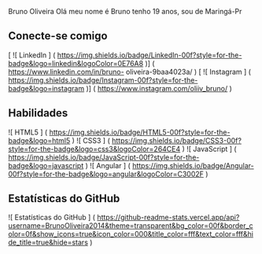 Bruno Oliveira
Olá meu nome é Bruno tenho 19 anos, sou de Maringá-Pr


## Conecte-se comigo
[ ![ LinkedIn ] ( https://img.shields.io/badge/LinkedIn-00f?style=for-the-badge&logo=linkedin&logoColor=0E76A8 )] ( https://www.linkedin.com/in/bruno- oliveira-9baa4023a/ )
[ ![ Instagram ] ( https://img.shields.io/badge/Instagram-00f?style=for-the-badge&logo=instagram )] ( https://www.instagram.com/oliiv_bruno/ )

## Habilidades
![ HTML5 ] ( https://img.shields.io/badge/HTML5-00f?style=for-the-badge&logo=html5 )
![ CSS3 ] ( https://img.shields.io/badge/CSS3-00f?style=for-the-badge&logo=css3&logoColor=264CE4 )
![ JavaScript ] ( https://img.shields.io/badge/JavaScript-00f?style=for-the-badge&logo=javascript )
![ Angular ] ( https://img.shields.io/badge/Angular-00f?style=for-the-badge&logo=angular&logoColor=C3002F )
## Estatísticas do GitHub
![ Estatísticas do GitHub ] ( https://github-readme-stats.vercel.app/api?username=BrunoOliveira2014&theme=transparent&bg_color=00f&border_color=0f&show_icons=true&icon_color=000&title_color=fff&text_color=fff&hide_title=true&hide=stars )
